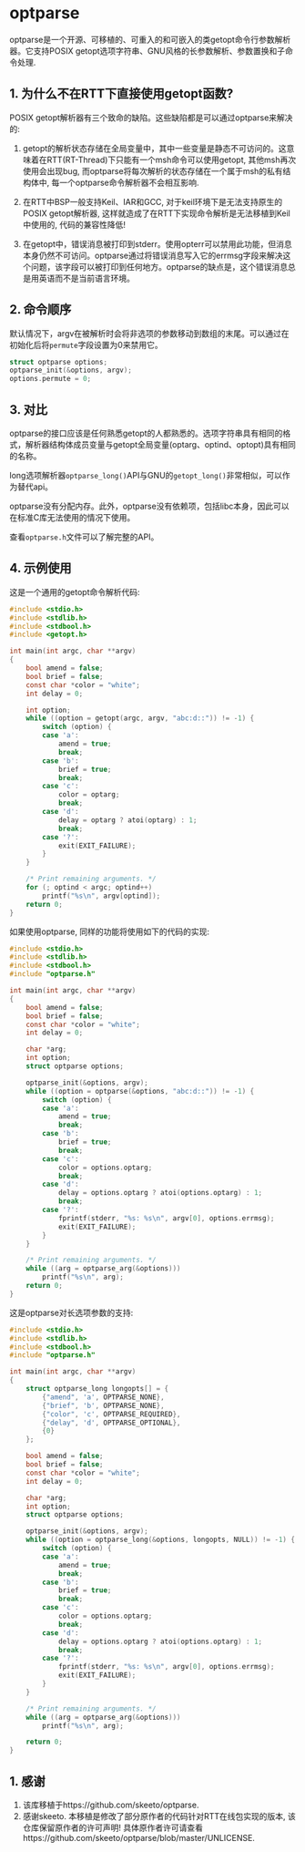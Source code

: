 # optparse #

optparse是一个开源、可移植的、可重入的和可嵌入的类getopt命令行参数解析器。它支持POSIX getopt选项字符串、GNU风格的长参数解析、参数置换和子命令处理.  

## 1. 为什么不在RTT下直接使用getopt函数?

POSIX getopt解析器有三个致命的缺陷。这些缺陷都是可以通过optparse来解决的: 

1. getopt的解析状态存储在全局变量中，其中一些变量是静态不可访问的。这意味着在RTT(RT-Thread)下只能有一个msh命令可以使用getopt, 其他msh再次使用会出现bug, 而optparse将每次解析的状态存储在一个属于msh的私有结构体中, 每一个optparse命令解析器不会相互影响. 

2. 在RTT中BSP一般支持Keil、IAR和GCC, 对于keil环境下是无法支持原生的POSIX getopt解析器, 这样就造成了在RTT下实现命令解析是无法移植到Keil中使用的, 代码的兼容性降低!

3. 在getopt中，错误消息被打印到stderr。使用opterr可以禁用此功能，但消息本身仍然不可访问。optparse通过将错误消息写入它的errmsg字段来解决这个问题，该字段可以被打印到任何地方。optparse的缺点是，这个错误消息总是用英语而不是当前语言环境。

## 2. 命令顺序

默认情况下，argv在被解析时会将非选项的参数移动到数组的末尾。可以通过在初始化后将`permute`字段设置为0来禁用它。

~~~c
struct optparse options;
optparse_init(&options, argv);
options.permute = 0;
~~~

## 3. 对比

optparse的接口应该是任何熟悉getopt的人都熟悉的。选项字符串具有相同的格式，解析器结构体成员变量与getopt全局变量(optarg、optind、optopt)具有相同的名称。

long选项解析器`optparse_long()`API与GNU的`getopt_long()`非常相似，可以作为替代api。

optparse没有分配内存。此外，optparse没有依赖项，包括libc本身，因此可以在标准C库无法使用的情况下使用。

查看`optparse.h`文件可以了解完整的API。

## 4. 示例使用

这是一个通用的getopt命令解析代码: 

~~~c
#include <stdio.h>
#include <stdlib.h>
#include <stdbool.h>
#include <getopt.h>

int main(int argc, char **argv)
{
    bool amend = false;
    bool brief = false;
    const char *color = "white";
    int delay = 0;

    int option;
    while ((option = getopt(argc, argv, "abc:d::")) != -1) {
        switch (option) {
        case 'a':
            amend = true;
            break;
        case 'b':
            brief = true;
            break;
        case 'c':
            color = optarg;
            break;
        case 'd':
            delay = optarg ? atoi(optarg) : 1;
            break;
        case '?':
            exit(EXIT_FAILURE);
        }
    }

    /* Print remaining arguments. */
    for (; optind < argc; optind++)
        printf("%s\n", argv[optind]);
    return 0;
}
~~~

如果使用optparse, 同样的功能将使用如下的代码的实现: 

~~~c
#include <stdio.h>
#include <stdlib.h>
#include <stdbool.h>
#include "optparse.h"

int main(int argc, char **argv)
{
    bool amend = false;
    bool brief = false;
    const char *color = "white";
    int delay = 0;

    char *arg;
    int option;
    struct optparse options;

    optparse_init(&options, argv);
    while ((option = optparse(&options, "abc:d::")) != -1) {
        switch (option) {
        case 'a':
            amend = true;
            break;
        case 'b':
            brief = true;
            break;
        case 'c':
            color = options.optarg;
            break;
        case 'd':
            delay = options.optarg ? atoi(options.optarg) : 1;
            break;
        case '?':
            fprintf(stderr, "%s: %s\n", argv[0], options.errmsg);
            exit(EXIT_FAILURE);
        }
    }

    /* Print remaining arguments. */
    while ((arg = optparse_arg(&options)))
        printf("%s\n", arg);
    return 0;
}
~~~

这是optparse对长选项参数的支持: 

~~~c
#include <stdio.h>
#include <stdlib.h>
#include <stdbool.h>
#include "optparse.h"

int main(int argc, char **argv)
{
    struct optparse_long longopts[] = {
        {"amend", 'a', OPTPARSE_NONE},
        {"brief", 'b', OPTPARSE_NONE},
        {"color", 'c', OPTPARSE_REQUIRED},
        {"delay", 'd', OPTPARSE_OPTIONAL},
        {0}
    };

    bool amend = false;
    bool brief = false;
    const char *color = "white";
    int delay = 0;

    char *arg;
    int option;
    struct optparse options;

    optparse_init(&options, argv);
    while ((option = optparse_long(&options, longopts, NULL)) != -1) {
        switch (option) {
        case 'a':
            amend = true;
            break;
        case 'b':
            brief = true;
            break;
        case 'c':
            color = options.optarg;
            break;
        case 'd':
            delay = options.optarg ? atoi(options.optarg) : 1;
            break;
        case '?':
            fprintf(stderr, "%s: %s\n", argv[0], options.errmsg);
            exit(EXIT_FAILURE);
        }
    }

    /* Print remaining arguments. */
    while ((arg = optparse_arg(&options)))
        printf("%s\n", arg);

    return 0;
}
~~~

## 1. 感谢

1. 该库移植于https://github.com/skeeto/optparse. 
2. 感谢skeeto. 本移植是修改了部分原作者的代码针对RTT在线包实现的版本, 该仓库保留原作者的许可声明! 具体原作者许可请查看https://github.com/skeeto/optparse/blob/master/UNLICENSE. 
